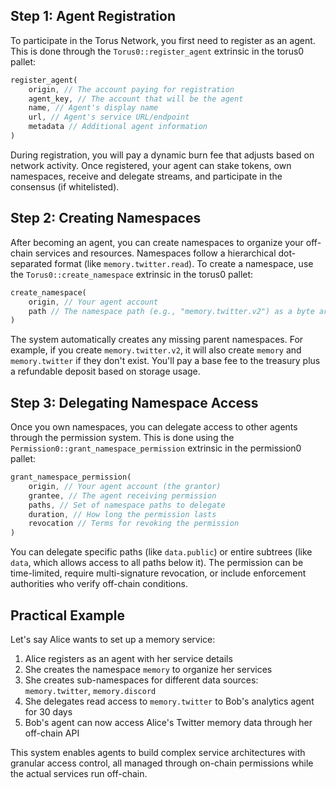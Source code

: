 ## Step 1: Agent Registration

To participate in the Torus Network, you first need to register as an agent. This is done through the `Torus0::register_agent` extrinsic in the torus0 pallet:

```rust
register_agent(
    origin, // The account paying for registration
    agent_key, // The account that will be the agent
    name, // Agent's display name
    url, // Agent's service URL/endpoint
    metadata // Additional agent information
)
```

During registration, you will pay a dynamic burn fee that adjusts based on network activity. Once registered, your agent can stake tokens, own namespaces, receive and delegate streams, and participate in the consensus (if whitelisted).

## Step 2: Creating Namespaces

After becoming an agent, you can create namespaces to organize your off-chain services and resources. Namespaces follow a hierarchical dot-separated format (like `memory.twitter.read`). To create a namespace, use the `Torus0::create_namespace` extrinsic in the torus0 pallet:

```rust
create_namespace(
    origin, // Your agent account
    path // The namespace path (e.g., "memory.twitter.v2") as a byte array
)
```

The system automatically creates any missing parent namespaces. For example, if you create `memory.twitter.v2`, it will also create `memory` and `memory.twitter` if they don't exist. You'll pay a base fee to the treasury plus a refundable deposit based on storage usage.

## Step 3: Delegating Namespace Access

Once you own namespaces, you can delegate access to other agents through the permission system. This is done using the `Permission0::grant_namespace_permission` extrinsic in the permission0 pallet:

```rust
grant_namespace_permission(
    origin, // Your agent account (the grantor)
    grantee, // The agent receiving permission
    paths, // Set of namespace paths to delegate
    duration, // How long the permission lasts
    revocation // Terms for revoking the permission
)
```

You can delegate specific paths (like `data.public`) or entire subtrees (like `data`, which allows access to all paths below it). The permission can be time-limited, require multi-signature revocation, or include enforcement authorities who verify off-chain conditions.

## Practical Example

Let's say Alice wants to set up a memory service:

1. Alice registers as an agent with her service details
2. She creates the namespace `memory` to organize her services
3. She creates sub-namespaces for different data sources: `memory.twitter`, `memory.discord`
4. She delegates read access to `memory.twitter` to Bob's analytics agent for 30 days
5. Bob's agent can now access Alice's Twitter memory data through her off-chain API

This system enables agents to build complex service architectures with granular access control, all managed through on-chain permissions while the actual services run off-chain.
